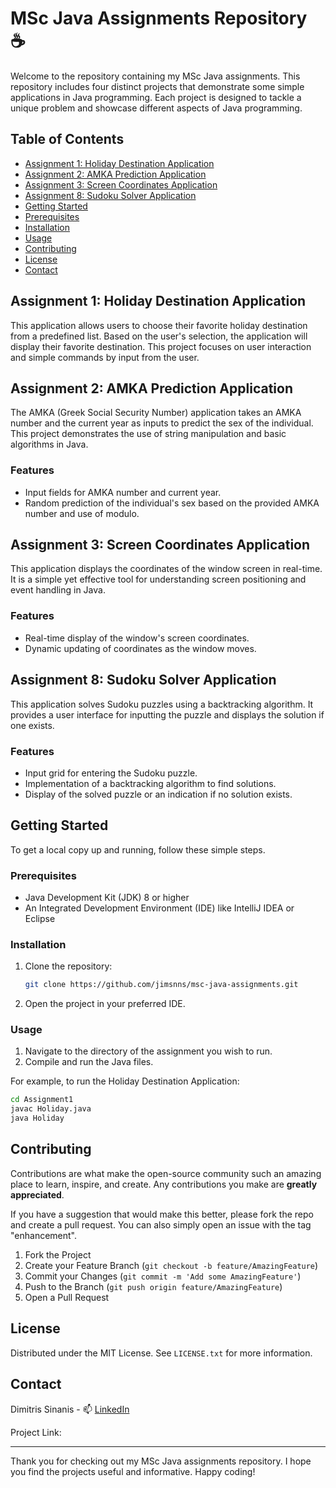 # MSc Java Assignments Repository ☕

Welcome to the repository containing my MSc Java assignments. This repository includes four distinct projects that demonstrate some simple applications in Java programming. Each project is designed to tackle a unique problem and showcase different aspects of Java programming.

## Table of Contents

- [Assignment 1: Holiday Destination Application](#assignment-1-holiday-destination-application)
- [Assignment 2: AMKA Prediction Application](#assignment-2-amka-prediction-application)
- [Assignment 3: Screen Coordinates Application](#assignment-3-screen-coordinates-application)
- [Assignment 8: Sudoku Solver Application](#assignment-4-sudoku-solver-application)
- [Getting Started](#getting-started)
- [Prerequisites](#prerequisites)
- [Installation](#installation)
- [Usage](#usage)
- [Contributing](#contributing)
- [License](#license)
- [Contact](#contact)

## Assignment 1: Holiday Destination Application

This application allows users to choose their favorite holiday destination from a predefined list. Based on the user's selection, the application will display their favorite destination. This project focuses on user interaction and simple commands by input from the user.

## Assignment 2: AMKA Prediction Application

The AMKA (Greek Social Security Number) application takes an AMKA number and the current year as inputs to predict the sex of the individual. This project demonstrates the use of string manipulation and basic algorithms in Java.

### Features

- Input fields for AMKA number and current year.
- Random prediction of the individual's sex based on the provided AMKA number and use of modulo.

## Assignment 3: Screen Coordinates Application

This application displays the coordinates of the window screen in real-time. It is a simple yet effective tool for understanding screen positioning and event handling in Java.

### Features

- Real-time display of the window's screen coordinates.
- Dynamic updating of coordinates as the window moves.

## Assignment 8: Sudoku Solver Application

This application solves Sudoku puzzles using a backtracking algorithm. It provides a user interface for inputting the puzzle and displays the solution if one exists.

### Features

- Input grid for entering the Sudoku puzzle.
- Implementation of a backtracking algorithm to find solutions.
- Display of the solved puzzle or an indication if no solution exists.

## Getting Started

To get a local copy up and running, follow these simple steps.

### Prerequisites

- Java Development Kit (JDK) 8 or higher
- An Integrated Development Environment (IDE) like IntelliJ IDEA or Eclipse

### Installation

1. Clone the repository:
   ```sh
   git clone https://github.com/jimsnns/msc-java-assignments.git
   ```
2. Open the project in your preferred IDE.

### Usage

1. Navigate to the directory of the assignment you wish to run.
2. Compile and run the Java files.

For example, to run the Holiday Destination Application:
```sh
cd Assignment1
javac Holiday.java
java Holiday
```

## Contributing

Contributions are what make the open-source community such an amazing place to learn, inspire, and create. Any contributions you make are **greatly appreciated**.

If you have a suggestion that would make this better, please fork the repo and create a pull request. You can also simply open an issue with the tag "enhancement".

1. Fork the Project
2. Create your Feature Branch (`git checkout -b feature/AmazingFeature`)
3. Commit your Changes (`git commit -m 'Add some AmazingFeature'`)
4. Push to the Branch (`git push origin feature/AmazingFeature`)
5. Open a Pull Request

## License

Distributed under the MIT License. See `LICENSE.txt` for more information.

## Contact

Dimitris Sinanis - 📫 [LinkedIn](https://www.linkedin.com/in/dimitris-sinanis-5a58aa153/)

Project Link: 

---

Thank you for checking out my MSc Java assignments repository. I hope you find the projects useful and informative. Happy coding!
